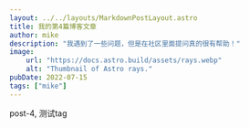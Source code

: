```yaml
---
layout: ../../layouts/MarkdownPostLayout.astro
title: 我的第4篇博客文章
author: mike
description: "我遇到了一些问题，但是在社区里面提问真的很有帮助！"
image:
    url: "https://docs.astro.build/assets/rays.webp"
    alt: "Thumbnail of Astro rays."
pubDate: 2022-07-15
tags: ["mike"]
---
```


post-4, 测试tag
